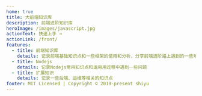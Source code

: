 ```yaml
---
home: true
title: 大前端知识库
description: 前端进阶知识库
heroImage: /images/javascript.jpg
actionText: 快速上手 →
actionLink: /front/
features:
  - title: 前端知识库
    details: 记录前端基础知识点和一些框架的使用和分析，分享前端进阶路上遇到的一些难点
  - title: Nodejs
    details: 记录Nodejs常用知识点和运用用过程中遇到一些问题
  - title: 扩展知识
    details: 记录一些后端、运维等相关的知识点
footer: MIT Licensed | Copyright © 2019-present shiyu
---
```

